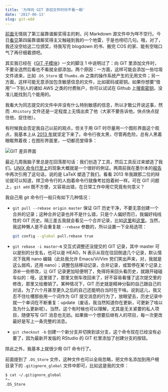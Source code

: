 ```yaml
---
title: '为咩向 GIT 添加文件时你不看一眼'
date: '2017-06-13'
slug: git-add
---
```


[前面](/cn/2017/05/blank-line/)无情挑了第三届靠谱厮奖得主的刺，问 Markdown 源文件中为咩不空行。今日[看见](https://github.com/cosname/uploads/commit/e284444d)第四届靠谱厮奖得主又触碰到我的一个地雷，于是也唠叨几句。哦，对了，我还没空给这二位颁奖，待我写完 blogdown 的书、搬完 COS 的家、能有空喘口气了再仔细着颁吧。

其实我已经在《[GIT 子模块](/cn/2017/03/git-submodule/)》一文的脚注 1 中说明过了：向 GIT 里添加文件时，不要全选然后看也不看就全部添加。两个原因：一方面，这样可能会添加一些垃圾文件进来，比如 `.DS_Store` 或 `Thumbs.db` 之类的操作系统产生的无用文件；另一方面，这样可能无意添加包含敏感信息的文件，比如密码或密钥。如果你想要“借用”一下别人的诸如 AWS 之类的付费账户，你可以试试在 Github 上[搜索密钥](https://github.com/search?q=production+SECRET_ACCESS_KEY%3A+%22A&type=Code&ref=searchresults)，没准儿能找到几个能用的。

我看大为同志提交的文件中并没有什么特别敏感的信息，所以才敢公开说这事，然而 `.Rhistory` 文件还是一定程度上无情出卖了他（大家不要告诉他，快点快点捉住他，捉住他）。

有时候我会否定我自己以前的观点，但关于用 GIT 时尽量用一个图形界面这个观点，我基本上从 [2013 年](https://github.com/jtleek/rpackages/issues/12)就坚定下来了。命令行夜太黑，尽管再危险，总有人黑着眼眶熬着夜；在图形界面里，一切都亮堂得多：

![GIT 差异界面](https://db.yihui.org/images/git-diff-gui.png)

最近几周我脑子里总是在回荡那句话：我们创造了工具，然后工具反过来塑造了我们。[UNIX 命令行至上](/cn/2017/03/unix-philosophy/)的现象大概就是一个很好的例证。两周前我在墨尔本的[报告](https://slides.yihui.org/2017-DSM-Journal-Yihui-Xie.html)中再次引用了这句话，说的是 LaTeX 塑造了我们。看看 2013 年我跟那二位的辩论就可以知道，捍卫命令行的人抱着命令行就像考拉抱着树一样。可在 GIT 问题上，`git add` 既不方便，又容易出错，在日常工作中用它究竟有何意义？

我自己用 git 命令行一般只有如下几种情况：

- `git pull --rebase origin master` 保证 GIT 历史干净，不要无意创建一个合并的记录；这种合并记录也并不是什么错，只是个人偏好而已，我偏好纯线性的 GIT 历史。隔三差五我就会看见一个合并记录，比如[这里](https://github.com/cosname/cosx.org/commit/15c8b100#commitcomment-22505271)和[这里](https://github.com/cosname/uploads/commit/4c82c0db)。当然，我这种懒人是不会重复敲 `--rebase` 参数的，所以设置一下全局选项：

    ```bash
    git config --global pull.rebase true
    ```

- `git rebase -i master~N` 交互式调整还没提交的 GIT 记录，其中 master 可以是别的分支名，也可以是 HEAD，N 表示从现在往回倒退几个记录，默认情况下我用 nano 编辑（此处我允许 Emacs/Vi/Vim 党们笑出声来，对，我就是这么弱鸡，还用 nano）；调整包括移动记录，合并记录，或暂停在某个记录上添补一些修改，让 GIT 记录更加轻便明了，免得将来回头看历史，就跟开碰碰车似的：哦，这里错了，那里又倒车改回来了，好不容易看懂了这次提交里的修改，那里又给撤销了。某种情况下，GIT 历史就是精神分裂的自己跟自己的对话，为了六个月甚至更久之后的自己还能明白当时在干啥。说到这儿，我又忍不住吐槽那些用一个词作为 GIT 提交消息的行为了，放眼望去，历史记录中就一个单词在不断重复：update（废话，我当然知道你在更新，可更新了啥以及为什么更新呢）。当然，这个有时候也可以理解，尤其是无关紧要的私人项目，随便写写 GIT 消息也无妨。如果做一个想要后继有人的项目，每一次更改最好是写上一条完整的消息。

- `git checkout -b` 创建一个新分支并切换到该分支，这个命令现在已经没有必要了，因为最新开发版的 RStudio 的 GIT 栏里添加了创建分支的按钮。

除此之外，我基本上就很少用 GIT 命令行了。

前面提到了 `.DS_Store` 文件，这种文件也可以全局忽略，把文件名添加到用户根目录下的 `.gitignore_global` 文件中即可，比如这是我的文件：

```bash
$ cat ~/.gitignore_global
*~
.DS_Store
```

